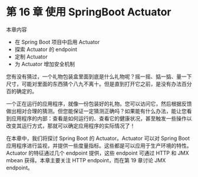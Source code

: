 # 第 16 章 使用 SpringBoot Actuator

本章内容

* 在 Spring Boot 项目中启用 Actuator
* 探索 Actuator 的 endpoint
* 定制 Actuator
* 为 Actuator 增加安全机制

您有没有猜过，一个礼物包装盒里面到底是什么礼物呢？摇一摇、掂一掂、量一下尺寸，可能对里面的东西猜个八九不离十。但是直到打开它之前，是没有办法百分百的确定的。

一个正在运行的应用程序，就像一份包装好的礼物。您可以访问它，然后根据反馈做出相对合理的猜测。但您能保证一定猜测正确吗？如果能有什么办法，能让您看到应用程序的内部：查看是如何运行的、查看它的健康状况，甚至触发一些操作以改变其运行方式，那就可以确定应用程序的实际情况了！

在本章中，我们将探讨 Spring Boot 的 Actuator。Actuator 可以对 Spring Boot 应用程序进行监视，并提供一些度量指标。这些都是可以应用于生产环境的特性。 Actuator 的特征通过几个 endpoint 提供，这些 endpoint 可通过 HTTP 和 JMX mbean 获得。本章主要关注 HTTP endpoint，而在第 19 章讨论 JMX endpoint。

